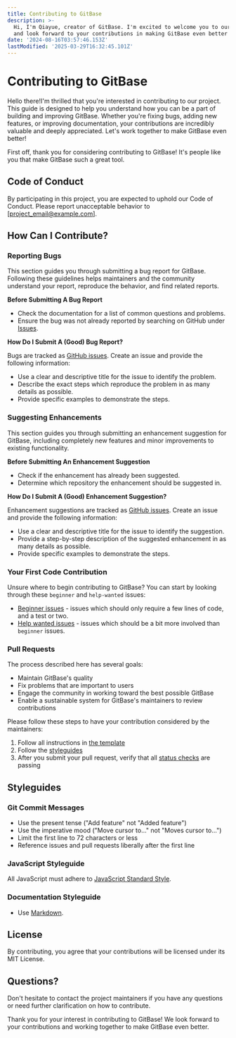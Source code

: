 ```yaml
---
title: Contributing to GitBase
description: >-
  Hi, I'm Qiayue, creator of GitBase. I'm excited to welcome you to our project
  and look forward to your contributions in making GitBase even better!
date: '2024-08-16T03:57:46.153Z'
lastModified: '2025-03-29T16:32:45.101Z'
---
```

# Contributing to GitBase

Hello there!I'm thrilled that you're interested in contributing to our project. This guide is designed to help you understand how you can be a part of building and improving GitBase. Whether you're fixing bugs, adding new features, or improving documentation, your contributions are incredibly valuable and deeply appreciated. Let's work together to make GitBase even better!

First off, thank you for considering contributing to GitBase! It's people like you that make GitBase such a great tool.

## Code of Conduct

By participating in this project, you are expected to uphold our Code of Conduct. Please report unacceptable behavior to [project_email@example.com].

## How Can I Contribute?

### Reporting Bugs

This section guides you through submitting a bug report for GitBase. Following these guidelines helps maintainers and the community understand your report, reproduce the behavior, and find related reports.

**Before Submitting A Bug Report**

* Check the documentation for a list of common questions and problems.
* Ensure the bug was not already reported by searching on GitHub under [Issues](https://github.com/yourusername/gitbase/issues).

**How Do I Submit A (Good) Bug Report?**

Bugs are tracked as [GitHub issues](https://guides.github.com/features/issues/). Create an issue and provide the following information:

* Use a clear and descriptive title for the issue to identify the problem.
* Describe the exact steps which reproduce the problem in as many details as possible.
* Provide specific examples to demonstrate the steps.

### Suggesting Enhancements

This section guides you through submitting an enhancement suggestion for GitBase, including completely new features and minor improvements to existing functionality.

**Before Submitting An Enhancement Suggestion**

* Check if the enhancement has already been suggested.
* Determine which repository the enhancement should be suggested in.

**How Do I Submit A (Good) Enhancement Suggestion?**

Enhancement suggestions are tracked as [GitHub issues](https://guides.github.com/features/issues/). Create an issue and provide the following information:

* Use a clear and descriptive title for the issue to identify the suggestion.
* Provide a step-by-step description of the suggested enhancement in as many details as possible.
* Provide specific examples to demonstrate the steps.

### Your First Code Contribution

Unsure where to begin contributing to GitBase? You can start by looking through these `beginner` and `help-wanted` issues:

* [Beginner issues](https://github.com/yourusername/gitbase/labels/beginner) - issues which should only require a few lines of code, and a test or two.
* [Help wanted issues](https://github.com/yourusername/gitbase/labels/help%20wanted) - issues which should be a bit more involved than `beginner` issues.

### Pull Requests

The process described here has several goals:

- Maintain GitBase's quality
- Fix problems that are important to users
- Engage the community in working toward the best possible GitBase
- Enable a sustainable system for GitBase's maintainers to review contributions

Please follow these steps to have your contribution considered by the maintainers:

1. Follow all instructions in [the template](PULL_REQUEST_TEMPLATE.md)
2. Follow the [styleguides](#styleguides)
3. After you submit your pull request, verify that all [status checks](https://help.github.com/articles/about-status-checks/) are passing

## Styleguides

### Git Commit Messages

* Use the present tense ("Add feature" not "Added feature")
* Use the imperative mood ("Move cursor to..." not "Moves cursor to...")
* Limit the first line to 72 characters or less
* Reference issues and pull requests liberally after the first line

### JavaScript Styleguide

All JavaScript must adhere to [JavaScript Standard Style](https://standardjs.com/).

### Documentation Styleguide

* Use [Markdown](https://daringfireball.net/projects/markdown/).

## License

By contributing, you agree that your contributions will be licensed under its MIT License.

## Questions?

Don't hesitate to contact the project maintainers if you have any questions or need further clarification on how to contribute.

Thank you for your interest in contributing to GitBase! We look forward to your contributions and working together to make GitBase even better.
